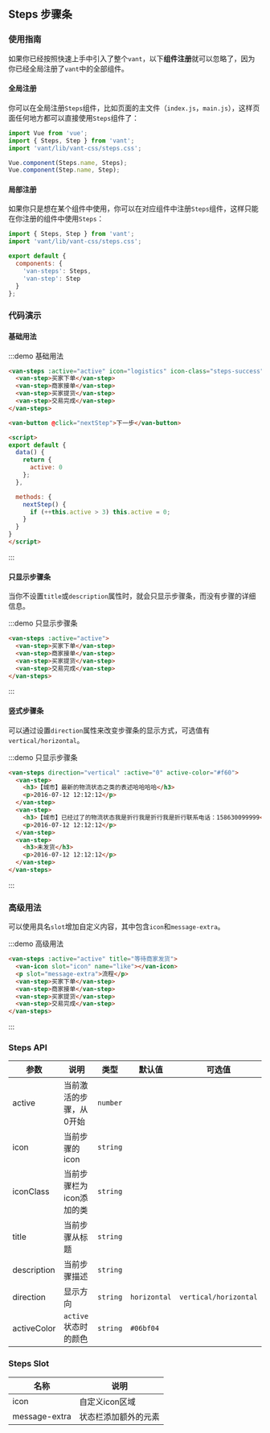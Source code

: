 <style>
.demo-steps {
  .steps-success {
    color: #06bf04;
  }

  .van-button {
    margin: 15px 0 0 15px;
  }
}
</style>

<script>
export default {
  data() {
    return {
      active: 0
    };
  },

  methods: {
    nextStep() {
      if (++this.active > 3) this.active = 0;
    }
  }
}
</script>

## Steps 步骤条

### 使用指南

如果你已经按照快速上手中引入了整个`vant`，以下**组件注册**就可以忽略了，因为你已经全局注册了`vant`中的全部组件。

#### 全局注册

你可以在全局注册`Steps`组件，比如页面的主文件（`index.js`，`main.js`），这样页面任何地方都可以直接使用`Steps`组件了：

```js
import Vue from 'vue';
import { Steps, Step } from 'vant';
import 'vant/lib/vant-css/steps.css';

Vue.component(Steps.name, Steps);
Vue.component(Step.name, Step);
```

#### 局部注册

如果你只是想在某个组件中使用，你可以在对应组件中注册`Steps`组件，这样只能在你注册的组件中使用`Steps`：

```js
import { Steps, Step } from 'vant';
import 'vant/lib/vant-css/steps.css';

export default {
  components: {
    'van-steps': Steps,
    'van-step': Step
  }
};
```

### 代码演示

#### 基础用法

:::demo 基础用法
```html
<van-steps :active="active" icon="logistics" icon-class="steps-success" title="等待商家发货" description="等待商家发货等待商家发货等待商家发货等待商家发货等待商家发货">
  <van-step>买家下单</van-step>
  <van-step>商家接单</van-step>
  <van-step>买家提货</van-step>
  <van-step>交易完成</van-step>
</van-steps>

<van-button @click="nextStep">下一步</van-button>

<script>
export default {
  data() {
    return {
      active: 0
    };
  },

  methods: {
    nextStep() {
      if (++this.active > 3) this.active = 0;
    }
  }
}
</script>
```
:::

#### 只显示步骤条

当你不设置`title`或`description`属性时，就会只显示步骤条，而没有步骤的详细信息。

:::demo 只显示步骤条
```html
<van-steps :active="active">
  <van-step>买家下单</van-step>
  <van-step>商家接单</van-step>
  <van-step>买家提货</van-step>
  <van-step>交易完成</van-step>
</van-steps>
```
:::

#### 竖式步骤条

可以通过设置`direction`属性来改变步骤条的显示方式，可选值有`vertical/horizontal`。

:::demo 只显示步骤条
```html
<van-steps direction="vertical" :active="0" active-color="#f60">
  <van-step>
    <h3>【城市】最新的物流状态之类的表述哈哈哈哈</h3>
    <p>2016-07-12 12:12:12</p>
  </van-step>
  <van-step>
    <h3>【城市】已经过了的物流状态我是折行我是折行我是折行联系电话：158630099999</h3>
    <p>2016-07-12 12:12:12</p>
  </van-step>
  <van-step>
    <h3>未发货</h3>
    <p>2016-07-12 12:12:12</p>
  </van-step>
</van-steps>
```
:::

### 高级用法

可以使用具名`slot`增加自定义内容，其中包含`icon`和`message-extra`。

:::demo 高级用法
```html
<van-steps :active="active" title="等待商家发货">
  <van-icon slot="icon" name="like"></van-icon>
  <p slot="message-extra">流程</p>
  <van-step>买家下单</van-step>
  <van-step>商家接单</van-step>
  <van-step>买家提货</van-step>
  <van-step>交易完成</van-step>  
</van-steps>
```
:::

### Steps API

| 参数       | 说明      | 类型       | 默认值       | 可选值       |
|-----------|-----------|-----------|-------------|-------------|
| active | 当前激活的步骤，从0开始 | `number`  |          |          |
| icon | 当前步骤的icon | `string`  |          |          |
| iconClass | 当前步骤栏为icon添加的类 | `string`  |          |          |
| title | 当前步骤从标题 | `string`  |          |          |
| description | 当前步骤描述 | `string`  |          |          |
| direction | 	显示方向 | `string`  |   `horizontal`       |      `vertical/horizontal`    |
| activeColor | 	`active`状态时的颜色 | `string`  |   `#06bf04`       |        |

### Steps Slot

| 名称       | 说明      |
|-----------|-----------|
| icon | 自定义icon区域 |
| message-extra | 状态栏添加额外的元素 |


